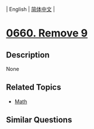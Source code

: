 
| English | [简体中文](README.md) |
# [0660. Remove 9](https://leetcode-cn.com/problems/remove-9/)
## Description
None
## Related Topics
- [Math](https://leetcode-cn.com/tag/math)
## Similar Questions

